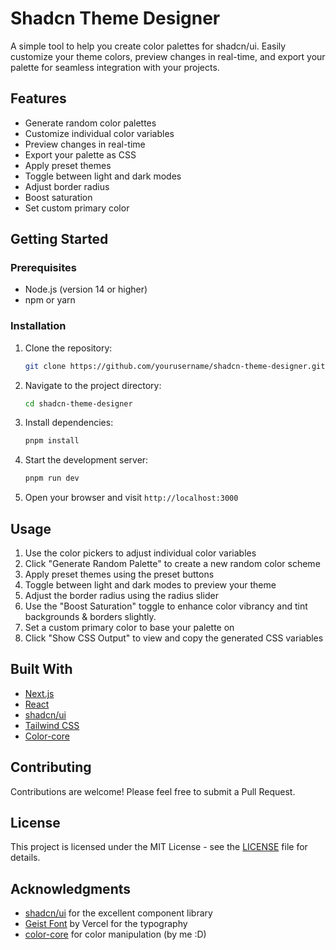 # Shadcn Theme Designer

A simple tool to help you create color palettes for shadcn/ui. Easily customize your theme colors, preview changes in real-time, and export your palette for seamless integration with your projects.

## Features

- Generate random color palettes
- Customize individual color variables
- Preview changes in real-time
- Export your palette as CSS
- Apply preset themes
- Toggle between light and dark modes
- Adjust border radius
- Boost saturation
- Set custom primary color

## Getting Started

### Prerequisites

- Node.js (version 14 or higher)
- npm or yarn

### Installation

1. Clone the repository:

   ```bash
   git clone https://github.com/yourusername/shadcn-theme-designer.git
   ```

2. Navigate to the project directory:

   ```bash
   cd shadcn-theme-designer
   ```

3. Install dependencies:

   ```bash
   pnpm install
   ```

4. Start the development server:

   ```bash
   pnpm run dev
   ```

5. Open your browser and visit `http://localhost:3000`

## Usage

1. Use the color pickers to adjust individual color variables
2. Click "Generate Random Palette" to create a new random color scheme
3. Apply preset themes using the preset buttons
4. Toggle between light and dark modes to preview your theme
5. Adjust the border radius using the radius slider
6. Use the "Boost Saturation" toggle to enhance color vibrancy and tint backgrounds & borders slightly.
7. Set a custom primary color to base your palette on
8. Click "Show CSS Output" to view and copy the generated CSS variables

## Built With

- [Next.js](https://nextjs.org/)
- [React](https://reactjs.org/)
- [shadcn/ui](https://ui.shadcn.com/)
- [Tailwind CSS](https://tailwindcss.com/)
- [Color-core](https://www.npmjs.com/package/color-core)

## Contributing

Contributions are welcome! Please feel free to submit a Pull Request.

## License

This project is licensed under the MIT License - see the [LICENSE](LICENSE) file for details.

## Acknowledgments

- [shadcn/ui](https://ui.shadcn.com/) for the excellent component library
- [Geist Font](https://vercel.com/font) by Vercel for the typography
- [color-core](https://www.npmjs.com/package/color-core) for color manipulation (by me :D)
